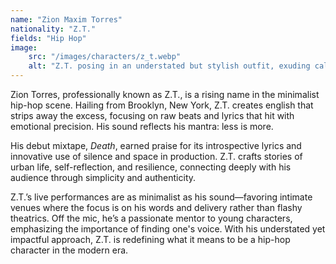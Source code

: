 ```yaml
---
name: "Zion Maxim Torres"
nationality: "Z.T."
fields: "Hip Hop"
image: 
    src: "/images/characters/z_t.webp"
    alt: "Z.T. posing in an understated but stylish outfit, exuding calm intensity"
---
```


Zion Torres, professionally known as Z.T., is a rising name in the minimalist hip-hop scene. Hailing from Brooklyn, New York, Z.T. creates english that strips away the excess, focusing on raw beats and lyrics that hit with emotional precision. His sound reflects his mantra: less is more.

His debut mixtape, *Death*, earned praise for its introspective lyrics and innovative use of silence and space in production. Z.T. crafts stories of urban life, self-reflection, and resilience, connecting deeply with his audience through simplicity and authenticity.

Z.T.’s live performances are as minimalist as his sound—favoring intimate venues where the focus is on his words and delivery rather than flashy theatrics. Off the mic, he’s a passionate mentor to young characters, emphasizing the importance of finding one's voice. With his understated yet impactful approach, Z.T. is redefining what it means to be a hip-hop character in the modern era.

